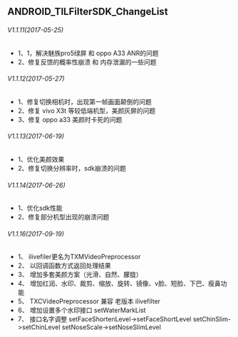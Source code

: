 ## ANDROID_TILFilterSDK_ChangeList

###### V1.1.11(2017-05-25)
* 1、1，解决魅族pro5绿屏 和 oppo A33 ANR的问题
* 2、修复反馈的概率性崩溃 和 内存泄漏的一些问题

###### V1.1.12(2017-05-27)
* 1、修复切换相机时，出现第一帧画面颠倒的问题
* 2、修复 vivo X3t 等较低端机型，美颜灰屏的问题
* 3、修复 oppo a33 美颜时卡死的问题

###### V1.1.13(2017-06-19)
* 1、优化美颜效果
* 2、修复切换分辨率时，sdk崩溃的问题

###### V1.1.14(2017-06-26)
* 1、优化sdk性能
* 2、修复部分机型出现的崩溃问题

###### V1.1.16(2017-09-19)
* 1、 ilivefiler更名为TXMVideoPreprocessor
* 2、 以回调函数方式返回处理结果
* 3、 增加多套美颜方案（光滑、自然、朦胧）
* 4、 增加红润、水印、裁剪、缩放、旋转、镜像、v脸、短脸、下巴、瘦鼻功能
* 5、 TXCVideoPreprocessor 兼容 老版本 ilivefilter</br>
* 6、 增加设置多个水印接口 setWaterMarkList</br>
* 7、 接口名字调整
setFaceShortenLevel->setFaceShortLevel
setChinSlim->setChinLevel
setNoseScale->setNoseSlimLevel
